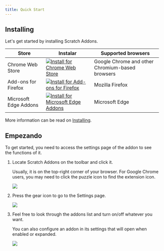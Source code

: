 ```yaml
---
title: Quick Start
---
```


## Installing

Let's get started by installing Scratch Addons.

| Store | Instalar | Supported browsers |
| - | - | - |
| Chrome Web Store | [![Install for Chrome Web Store](https://img.shields.io/chrome-web-store/v/fbeffbjdlemaoicjdapfpikkikjoneco?style=flat-square&logo=google-chrome&logoColor=white&label=install&color=4285F4)](https://chrome.google.com/webstore/detail/fbeffbjdlemaoicjdapfpikkikjoneco) | Google Chrome and other Chromium-based browsers
| Add-ons for Firefox | [![Install for Add-ons for Firefox](https://img.shields.io/amo/v/scratch-messaging-extension?style=flat-square&logo=firefox-browser&logoColor=white&label=install&color=FF7139)](https://addons.mozilla.org/firefox/addon/scratch-messaging-extension/) | Mozilla Firefox
| Microsoft Edge Addons | [![Install for Microsoft Edge Addons](https://img.shields.io/badge/dynamic/json?style=flat-square&logo=microsoftedge&logoColor=white&label=install&color=0078D7&prefix=v&query=%24.version&url=https%3A%2F%2Fmicrosoftedge.microsoft.com%2Faddons%2Fgetproductdetailsbycrxid%2Filiepgjnemckemgnledoipfiilhajdjj)](https://microsoftedge.microsoft.com/addons/detail/iliepgjnemckemgnledoipfiilhajdjj) | Microsoft Edge

More information can be read on [Installing](../installing).


## Empezando

To get started, you need to access the settings page of the addon to see the functions of it.

1. Locate Scratch Addons on the toolbar and click it.

   Usually, it is on the top-right corner of your browser. For Google Chrome users, you may need to click the puzzle icon to find the extension icon.

   ![](/assets/img/getting-started/step-1.png)

2. Press the gear icon to go to the Settings page.

   ![](/assets/img/getting-started/step-2.png)

3. Feel free to look through the addons list and turn on/off whatever you want.

   You can also configure an addon in its settings that will open when enabled or expanded.

   ![](/assets/img/getting-started/step-3.png)